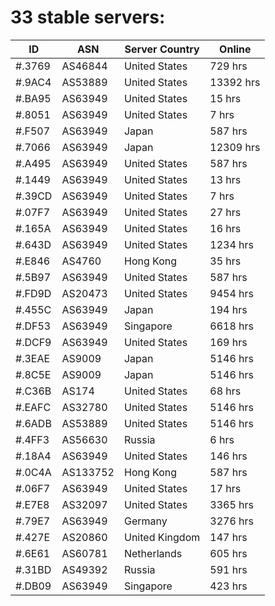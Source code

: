 # 33 stable servers:

| ID | ASN | Server Country | Online |
| ------ | ------ | ------ | ------ |
| #.3769 | AS46844 | United States | 729 hrs |
| #.9AC4 | AS53889 | United States | 13392 hrs |
| #.BA95 | AS63949 | United States | 15 hrs |
| #.8051 | AS63949 | United States | 7 hrs |
| #.F507 | AS63949 | Japan | 587 hrs |
| #.7066 | AS63949 | Japan | 12309 hrs |
| #.A495 | AS63949 | United States | 587 hrs |
| #.1449 | AS63949 | United States | 13 hrs |
| #.39CD | AS63949 | United States | 7 hrs |
| #.07F7 | AS63949 | United States | 27 hrs |
| #.165A | AS63949 | United States | 16 hrs |
| #.643D | AS63949 | United States | 1234 hrs |
| #.E846 | AS4760 | Hong Kong | 35 hrs |
| #.5B97 | AS63949 | United States | 587 hrs |
| #.FD9D | AS20473 | United States | 9454 hrs |
| #.455C | AS63949 | Japan | 194 hrs |
| #.DF53 | AS63949 | Singapore | 6618 hrs |
| #.DCF9 | AS63949 | United States | 169 hrs |
| #.3EAE | AS9009 | Japan | 5146 hrs |
| #.8C5E | AS9009 | Japan | 5146 hrs |
| #.C36B | AS174 | United States | 68 hrs |
| #.EAFC | AS32780 | United States | 5146 hrs |
| #.6ADB | AS53889 | United States | 5146 hrs |
| #.4FF3 | AS56630 | Russia | 6 hrs |
| #.18A4 | AS63949 | United States | 146 hrs |
| #.0C4A | AS133752 | Hong Kong | 587 hrs |
| #.06F7 | AS63949 | United States | 17 hrs |
| #.E7E8 | AS32097 | United States | 3365 hrs |
| #.79E7 | AS63949 | Germany | 3276 hrs |
| #.427E | AS20860 | United Kingdom | 147 hrs |
| #.6E61 | AS60781 | Netherlands | 605 hrs |
| #.31BD | AS49392 | Russia | 591 hrs |
| #.DB09 | AS63949 | Singapore | 423 hrs |

